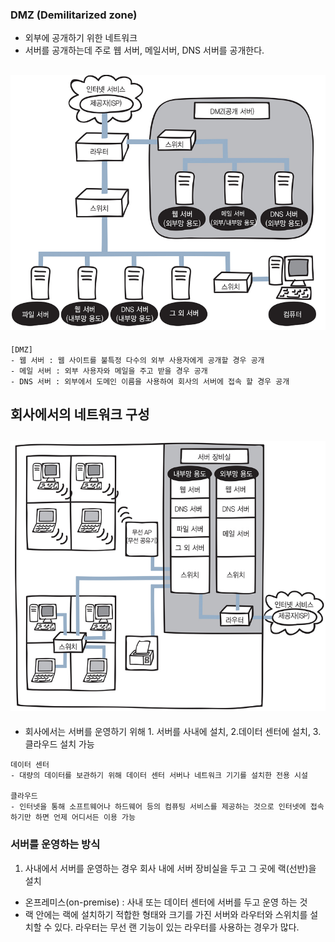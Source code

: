 ### DMZ  (Demilitarized zone)
- 외부에 공개하기 위한 네트워크
- 서버를 공개하는데 주로 웹 서버, 메일서버, DNS 서버를 공개한다.

## ![사진](https://github.com/leedongjoon121/Reference/blob/img/img/dmz.PNG?raw=true)

```
[DMZ]
- 웹 서버 : 웹 사이트를 불특정 다수의 외부 사용자에게 공개할 경우 공개
- 메일 서버 : 외부 사용자와 메일을 주고 받을 경우 공개
- DNS 서버 : 외부에서 도메인 이름을 사용하여 회사의 서버에 접속 할 경우 공개
```

## 회사에서의 네트워크 구성
## ![사진](https://github.com/leedongjoon121/Reference/blob/img/img/company.PNG?raw=true)

- 회사에서는 서버를 운영하기 위해 1. 서버를 사내에 설치, 2.데이터 센터에 설치, 3.클라우드 설치 가능
```
데이터 센터
- 대량의 데이터를 보관하기 위해 데이터 센터 서버나 네트워크 기기를 설치한 전용 시설

클라우드
- 인터넷을 통해 소프트웨어나 하드웨어 등의 컴퓨팅 서비스를 제공하는 것으로 인터넷에 접속하기만 하면 언제 어디서든 이용 가능
```

### 서버를 운영하는 방식
1. 사내에서 서버를 운영하는 경우 회사 내에 서버 장비실을 두고 그 곳에 랙(선반)을 설치
- 온프레미스(on-premise) : 사내 또는 데이터 센터에 서버를 두고 운영 하는 것
- 랙 안에는 랙에 설치하기 적합한 형태와 크기를 가진 서버와 라우터와 스위치를 설치할 수 있다. 라우터는 무선 랜 기능이 있는 라우터를 사용하는 경우가 많다.
